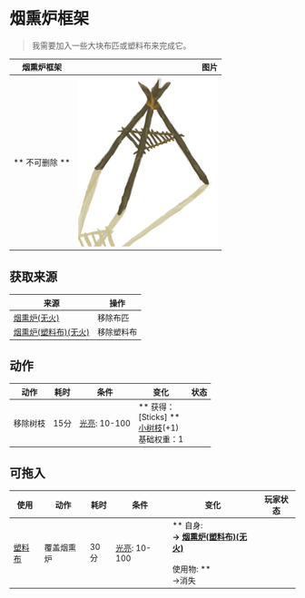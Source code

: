 # 烟熏炉框架  
> 我需要加入一些大块布匹或塑料布来完成它。  
  
  烟熏炉框架  |   图片   
 ----  |  ----:   
 ** 不可删除 **  |  <img decoding="async" src="Sprite/SmokerIncomplete.png" href="a.md" style="max-width:300px;max-height:300px;">   
  
## 获取来源  
来源  |  操作  
----  |  ----  
[烟熏炉(无火)](SmokerNoFire.md)  |  移除布匹  
[烟熏炉(塑料布)(无火)](SmokerNoFirePlastic.md)  |  移除塑料布  
## 动作  
动作  |  耗时  |  条件  |  变化  |  状态  
----  |  ----  |  ----  |  ----  |  ----  
移除树枝<br>  |  15分  |  [光亮](Light.md): 10-100  |  ** 获得： **<br>** [Sticks]  **<br>  [小树枝](Sticks.md)(+1)<br>基础权重：1  |    
## 可拖入  
使用  |  动作  |  耗时  |  条件  |  变化  |  玩家状态  
----  |  ----  |  ----  |  ----  |  ----  |  ----  
[塑料布](PlasticSheet.md)  |  覆盖烟熏炉<br>  |  30分  |  [光亮](Light.md): 10-100  |  ** 自身: **<br>→ [烟熏炉(塑料布)(无火)](SmokerNoFirePlastic.md)<br><br>** 使用物: **<br>→消失  |    


<script>document.title="烟熏炉框架 - 卡牌生存百科 Card Survival Wiki";</script>